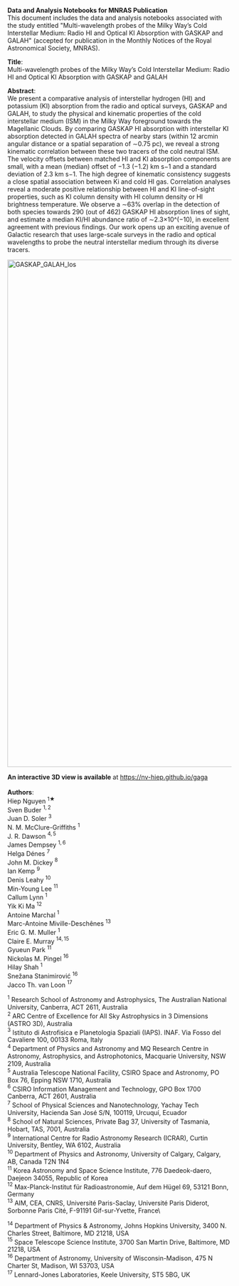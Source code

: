 **Data and Analysis Notebooks for MNRAS Publication**\
This document includes the data and analysis notebooks associated with the study entitled "Multi-wavelength probes of the Milky Way’s Cold Interstellar Medium: Radio HI and Optical KI Absorption with GASKAP and GALAH" (accepted for publication in the Monthly Notices of the Royal Astronomical Society, MNRAS).


**Title**:\
Multi-wavelength probes of the Milky Way’s Cold Interstellar Medium: Radio HI and Optical KI Absorption with GASKAP and GALAH

**Abstract**:\
We present a comparative analysis of interstellar hydrogen (HI) and potassium (KI) absorption from the radio and optical surveys, GASKAP and GALAH, to study the physical and kinematic properties of the cold interstellar medium (ISM) in the Milky Way foreground towards the Magellanic Clouds. By comparing GASKAP HI absorption with interstellar KI absorption detected in GALAH spectra of nearby stars (within 12 arcmin angular distance or a spatial separation of ∼0.75 pc), we reveal a strong kinematic correlation between these two tracers of the cold neutral ISM. The velocity offsets between matched HI and KI absorption components are small, with a mean (median) offset of −1.3 (−1.2) km s−1 and a standard deviation of 2.3 km s−1. The high degree of kinematic consistency suggests a close spatial association between Ki and cold HI gas. Correlation analyses reveal a moderate positive relationship between HI and KI line-of-sight properties, such as KI column density with HI column density or HI brightness temperature. We observe a ∼63% overlap in the detection of both species towards 290 (out of 462) GASKAP HI absorption lines of sight, and estimate a median KI/HI abundance ratio of ∼2.3×10^(−10), in excellent agreement with previous findings. Our work opens up an exciting avenue of Galactic research that uses large-scale surveys in the radio and optical wavelengths to probe the neutral interstellar medium through its diverse tracers.


<img width="2493" height="1140" alt="GASKAP_GALAH_los" src="https://github.com/user-attachments/assets/94beb280-4d93-4118-bb4c-f992b7b1d4d7" />

**An interactive 3D view is available** at https://nv-hiep.github.io/gaga \
\
**Authors**:\
Hiep Nguyen $^{1★}$\
Sven Buder $^{1,2}$\
Juan D. Soler $^{3}$\
N. M. McClure-Griffiths $^{1}$\
J. R. Dawson $^{4,5}$\
James Dempsey $^{1,6}$\
Helga Dénes $^{7}$\
John M. Dickey $^{8}$\
Ian Kemp $^{9}$\
Denis Leahy $^{10}$\
Min-Young Lee $^{11}$\
Callum Lynn $^{1}$\
Yik Ki Ma $^{12}$\
Antoine Marchal $^{1}$\
Marc-Antoine Miville-Deschênes $^{13}$\
Eric G. M. Muller $^{1}$\
Claire E. Murray $^{14,15}$\
Gyueun Park $^{11}$\
Nickolas M. Pingel $^{16}$\
Hilay Shah $^{1}$\
Snežana Stanimirović $^{16}$\
Jacco Th. van Loon $^{17}$


$^{1}$ Research School of Astronomy and Astrophysics, The Australian National University, Canberra, ACT 2611, Australia\
$^{2}$ ARC Centre of Excellence for All Sky Astrophysics in 3 Dimensions (ASTRO 3D), Australia\
$^{3}$ Istituto di Astrofisica e Planetologia Spaziali (IAPS). INAF. Via Fosso del Cavaliere 100, 00133 Roma, Italy\
$^{4}$ Department of Physics and Astronomy and MQ Research Centre in Astronomy, Astrophysics, and Astrophotonics, Macquarie University, NSW 2109, Australia\
$^{5}$ Australia Telescope National Facility, CSIRO Space and Astronomy, PO Box 76, Epping NSW 1710, Australia\
$^{6}$ CSIRO Information Management and Technology, GPO Box 1700 Canberra, ACT 2601, Australia\
$^{7}$ School of Physical Sciences and Nanotechnology, Yachay Tech University, Hacienda San José S/N, 100119, Urcuquí, Ecuador\
$^{8}$ School of Natural Sciences, Private Bag 37, University of Tasmania, Hobart, TAS, 7001, Australia\
$^{9}$ International Centre for Radio Astronomy Research (ICRAR), Curtin University, Bentley, WA 6102, Australia\
$^{10}$ Department of Physics and Astronomy, University of Calgary, Calgary, AB, Canada T2N 1N4\
$^{11}$ Korea Astronomy and Space Science Institute, 776 Daedeok-daero, Daejeon 34055, Republic of Korea\
$^{12}$ Max-Planck-Institut für Radioastronomie, Auf dem Hügel 69, 53121 Bonn, Germany\
$^{13}$ AIM, CEA, CNRS, Université Paris-Saclay, Université Paris Diderot, Sorbonne Paris Cité, F-91191 Gif-sur-Yvette, France\



$^{14}$ Department of Physics & Astronomy, Johns Hopkins University, 3400 N. Charles Street, Baltimore, MD 21218, USA\
$^{15}$ Space Telescope Science Institute, 3700 San Martin Drive, Baltimore, MD 21218, USA\
$^{16}$ Department of Astronomy, University of Wisconsin-Madison, 475 N Charter St, Madison, WI 53703, USA\
$^{17}$ Lennard-Jones Laboratories, Keele University, ST5 5BG, UK
